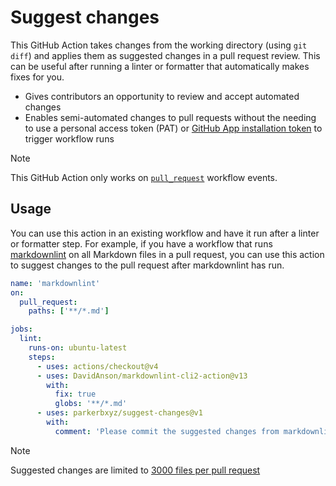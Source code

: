 # Suggest changes

This GitHub Action takes changes from the working directory (using `git diff`) and applies them as suggested changes in a pull request review. This can be useful after running a linter or formatter that automatically makes fixes for you.

- Gives contributors an opportunity to review and accept automated changes
- Enables semi-automated changes to pull requests without the needing to use a personal access token (PAT) or [GitHub App installation token](https://github.com/actions/create-github-app-token) to trigger workflow runs

> [!NOTE]
> This GitHub Action only works on [`pull_request`](https://docs.github.com/actions/using-workflows/events-that-trigger-workflows#pull_request) workflow events.

## Usage

You can use this action in an existing workflow and have it run after a linter or formatter step. For example, if you have a workflow that runs [markdownlint](https://github.com/DavidAnson/markdownlint) on all Markdown files in a pull request, you can use this action to suggest changes to the pull request after markdownlint has run.

```yaml
name: 'markdownlint'
on:
  pull_request:
    paths: ['**/*.md']

jobs:
  lint:
    runs-on: ubuntu-latest
    steps:
      - uses: actions/checkout@v4
      - uses: DavidAnson/markdownlint-cli2-action@v13
        with:
          fix: true
          globs: '**/*.md'
      - uses: parkerbxyz/suggest-changes@v1
        with:
          comment: 'Please commit the suggested changes from markdownlint.'
```

> [!NOTE]
> Suggested changes are limited to [3000 files per pull request](https://docs.github.com/rest/pulls/pulls?apiVersion=2022-11-28#list-pull-requests-files)
